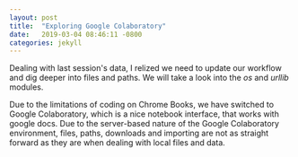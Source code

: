 ```yaml
---
layout: post
title:  "Exploring Google Colaboratory"
date:   2019-03-04 08:46:11 -0800
categories: jekyll
---
```

Dealing with last session's data, I relized we need to update our workflow and dig deeper into files and paths. We will take a look into the *os* and *urllib* modules.  

Due to the limitations of coding on Chrome Books, we have switched to Google Colaboratory, which is a nice notebook interface, that works with google docs. Due to the server-based nature of the Google Colaboratory environment,  files, paths, downloads and importing are not as straight forward as they are when dealing with local files and data.  

